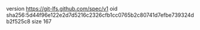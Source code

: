 version https://git-lfs.github.com/spec/v1
oid sha256:5d44f96e122e2d7d5216c2326cfb1cc0765b2c80741d7efbe739324db2f525c8
size 167

